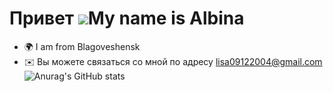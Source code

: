 Привет ![](https://user-images.githubusercontent.com/18350557/176309783-0785949b-9127-417c-8b55-ab5a4333674e.gif)My name is Albina
=============================================================================================================================

*   🌍 I am from Blagoveshensk
*   ✉️ Вы можете связаться со мной по адресу [lisa09122004@gmail.com](mailto:lisa09122004@gmail.com)<a href="https://www.github.com/alechka09" target="_blank" rel="noreferrer"><img  c="https://img.shields.io/github/followers/alechka09?logo=github&style=for-the-badge&color=0891b2&labelColor=1c1917" /></a>
![Anurag's GitHub stats](https://github-readme-stats.vercel.app/api?alechka09=AParovyshnaya&theme=cobalt&show_icons=true)
